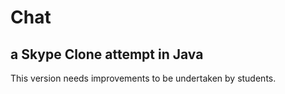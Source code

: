 # Chat 
## a Skype Clone attempt in Java
This version needs improvements to be undertaken by students.